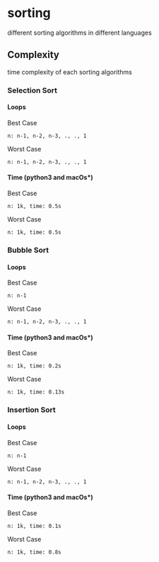 # sorting

different sorting algorithms in different languages

## Complexity

time complexity of each sorting algorithms

### Selection Sort

#### Loops

Best Case

```
n: n-1, n-2, n-3, ., ., 1
```

Worst Case

```
n: n-1, n-2, n-3, ., ., 1
```

#### Time (python3 and macOs\*)

Best Case

```
n: 1k, time: 0.5s
```

Worst Case

```
n: 1k, time: 0.5s
```

### Bubble Sort

#### Loops

Best Case

```
n: n-1
```

Worst Case

```
n: n-1, n-2, n-3, ., ., 1
```

#### Time (python3 and macOs\*)

Best Case

```
n: 1k, time: 0.2s
```

Worst Case

```
n: 1k, time: 0.13s
```

### Insertion Sort

#### Loops

Best Case

```
n: n-1
```

Worst Case

```
n: n-1, n-2, n-3, ., ., 1
```

#### Time (python3 and macOs\*)

Best Case

```
n: 1k, time: 0.1s
```

Worst Case

```
n: 1k, time: 0.8s
```
